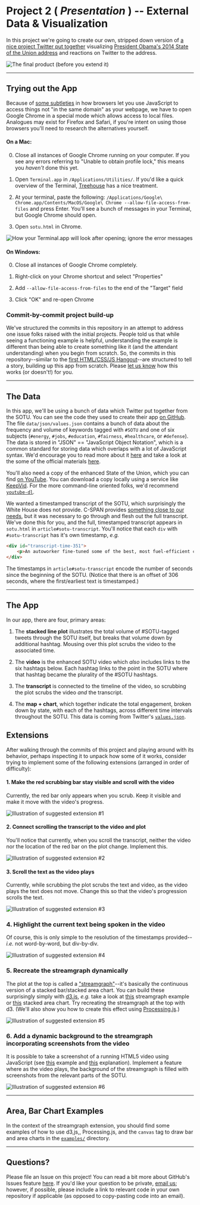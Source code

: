Project 2 ( _Presentation_ ) -- External Data & Visualization
===

In this project we're going to create our own, stripped down version of [a nice project Twitter put together](twitter.github.io/interactive/sotu2014) visualizing [President Obama's 2014 State of the Union address](http://www.c-span.org/video/?316796-1/state-union-address) and reactions on Twitter to the address.

![The final product (before you extend it)](./README-media/Screenshot.png)

---

## Trying out the App

Because of [some subtleties](https://stackoverflow.com/questions/8449716/cross-origin-requests-are-only-supported-for-http-but-its-not-cross-domain/14490982#14490982) in how browsers let you use JavaScript to access things not "in the same domain" as your webpage, we have to open Google Chrome in a special mode which allows access to local files.  Analogues may exist for Firefox and Safari, if you're intent on using those browsers you'll need to research the alternatives yourself.

#### On a Mac:

0. Close all instances of Google Chrome running on your computer.  If you see any errors referring to "Unable to obtain profile lock," this means you _haven't_ done this yet.

1. Open `Terminal.app` in `/Applications/Utilities/`.  If you'd like a quick overview of the Terminal, [Treehouse](http://blog.teamtreehouse.com/introduction-to-the-mac-os-x-command-line) has a nice treatment.

2. At your terminal, paste the following: `/Applications/Google\ Chrome.app/Contents/MacOS/Google\ Chrome --allow-file-access-from-files` and press Enter.  You'll see a bunch of messages in your Terminal, but Google Chrome should open.

3. Open `sotu.html` in Chrome.

![How your Terminal.app will look after opening; ignore the error messages](./README-media/ChromeTerminal.png)

#### On Windows:

0. Close all instances of Google Chrome completely.

1. Right-click on your Chrome shortcut and select "Properties"

2. Add `--allow-file-access-from-files` to the end of the "Target" field

3. Click "OK" and re-open Chrome

### Commit-by-commit project build-up

We've structured the commits in this repository in an attempt to address one issue folks raised with the initial projects.  People told us that while seeing a functioning example is helpful, understanding the example is different than being able to create something like it (and the attendant understanding) when you begin from scratch.  So, the commits in this repository--similar to the [first HTML/CSS/JS Hangout](https://github.com/DGMD-E-15/HTML-CSS-JS-Hangout-1)--are structured to tell a story, building up this app from scratch.  Please [let us know](mailto:dgmde15@gmail.com) how this works (or doesn't!) for you.

---

## The Data

In this app, we'll be using a bunch of data which Twitter put together from the SOTU.  You can see the code they used to create their app [on GitHub](https://github.com/twitter/interactive/tree/gh-pages/sotu2014).  The file `data/json/values.json` contains a bunch of data about the frequency and volume of keywords tagged with `#SOTU` and one of six subjects (`#energy`, `#jobs`, `#education`, `#fairness`, `#healthcare`, or `#defense`).  The data is stored in "JSON" == "JavaScript Object Notation", which is a common standard for storing data which overlaps with a lot of JavaScript syntax.  We'd encourage you to read more about it [here](http://www.copterlabs.com/blog/json-what-it-is-how-it-works-how-to-use-it/) and take a look at the some of the official materials [here](http://www.json.org/js.html).

You'll also need a copy of the enhanced State of the Union, which you can find [on YouTube](https://www.youtube.com/watch?v=arhBRouSmWs).  You can download a copy locally using a service like [KeepVid](http://keepvid.com/).  For the more command-line oriented folks, we'd recommend [`youtube-dl`](http://rg3.github.io/youtube-dl/download.html).

We wanted a timestamped transcript of the SOTU, which surprisingly the White House does not provide.  C-SPAN provides [something close to our needs](http://www.c-span.org/video/?316796-1/state-union-address), but it was necessary to go through and flesh out the full transcript.  We've done this for you, and the full, timestamped transcript appears in `sotu.html` in `article#sotu-transcript`.  You'll notice that each `div` with `#sotu-transcript` has it's own timestamp, _e.g._

```HTML
<div id="transcript-time-351">
	<p>An autoworker fine-tuned some of the best, most fuel-efficient cars in the world, and did his part to help America wean itself off foreign oil.</p>
</div>
```

The timestamps in `article#sotu-transcript` encode the number of seconds since the beginning of the SOTU.  (Notice that there is an offset of 306 seconds, where the first/earliest text is timestamped.)

---

## The App

In our app, there are four, primary areas:
1. The **stacked line plot** illustrates the total volume of #SOTU-tagged tweets through the SOTU itself, but breaks that volume down by additional hashtag.  Mousing over this plot scrubs the video to the associated time.

2. The **video** is the enhanced SOTU video which _also_ includes links to the six hashtags below.  Each hashtag links to the point in the SOTU where that hashtag became the plurality of the #SOTU hashtags.

3. The **transcript** is connected to the timeline of the video, so scrubbing the plot scrubs the video _and_ the transcript.

4. The **map + chart**, which together indicate the total engagement, broken down by state, with each of the hashtags, across different time intervals throughout the SOTU.  This data is coming from Twitter's [`values.json`](https://github.com/twitter/interactive/blob/gh-pages/sotu2014/data/json/values.json).


## Extensions

After walking through the commits of this project and playing around with its behavior, perhaps inspecting it to unpack how some of it works, consider trying to implement some of the following extensions (arranged in order of difficulty):

#### 1. Make the red scrubbing bar stay visible and scroll with the video

Currently, the red bar only appears when you scrub.  Keep it visible and make it move with the video's progress.

![Illustration of suggested extension #1](./README-media/Extension-1.png)

#### 2. Connect scrolling the transcript to the video and plot

You'll notice that currently, when you scroll the transcript, neither the video nor the location of the red bar on the plot change.  Implement this.

![Illustration of suggested extension #2](./README-media/Extension-2.png)

#### 3. Scroll the text as the video plays

Currently, while scrubbing the plot scrubs the text and video, as the video plays the text does not move.  Change this so that the video's progression scrolls the text.

![Illustration of suggested extension #3](./README-media/Extension-3.png)

### 4. Highlight the current text being spoken in the video

Of course, this is only simple to the resolution of the timestamps provided--_i.e._ not word-by-word, but div-by-div.

![Illustration of suggested extension #4](./README-media/Extension-4.png)

### 5. Recreate the streamgraph dynamically

The plot at the top is called a ["streamgraph"](https://en.wikipedia.org/wiki/Streamgraph)--it's basically the continuous version of a stacked bar/stacked area chart.  You can build these surprisingly simply with [d3.js](http://d3js.org/), _e.g._ take a look at [this](http://bl.ocks.org/mbostock/4060954) streamgraph example or [this](http://bl.ocks.org/mbostock/3885211) stacked area chart.  Try recreating the streamgraph at the top with d3. (We'll also show you how to create this effect using [Processing.js](http://processingjs.org/).)

![Illustration of suggested extension #5](./README-media/Extension-5.png)

### 6. Add a dynamic background to the streamgraph incorporating screenshots from the video

It is possible to take a screenshot of a running HTML5 video using JavaScript (see [this](http://html5multimedia.com/code/ch9/video-canvas-screenshot.html) example and [this](http://html5doctor.com/video-canvas-magic/) explanation).  Implement a feature where as the video plays, the background of the streamgraph is filled with screenshots from the relevant parts of the SOTU.

![Illustration of suggested extension #6](./README-media/Extension-6.png)

---

## Area, Bar Chart Examples

In the context of the streamgraph extension, you should find some examples of how to use d3,js,, Processing.js, and the `canvas` tag to draw bar and area charts in the [`examples/`](https://github.com/DGMD-E-15/Project-2/tree/master/examples) directory.

---

## Questions?

Please file an Issue on this project!  You can read a bit more about GitHub's Issues feature [here](https://github.com/blog/831-issues-2-0-the-next-generation).  If you'd like your question to be private, [email us](mailto:dgmde15@gmail.com); however, if possible, please include a link to relevant code in your own repository if applicable (as opposed to copy-pasting code into an email).
